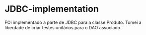 # JDBC-implementation


FOi implementado a parte de JDBC para a classe Produto. Tomei a liberdade de criar testes unitários para o DAO associado.
